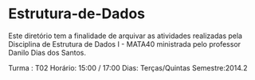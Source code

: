 Estrutura-de-Dados
==================

Este diretório tem a finalidade de arquivar as atividades realizadas pela Disciplina de Estrutura de Dados I - MATA40 
ministrada pelo professor Danilo Dias dos Santos.

Turma : T02
Horário: 15:00 / 17:00
Dias: Terças/Quintas
Semestre:2014.2




